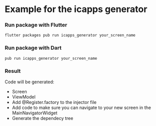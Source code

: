# Example for the icapps generator

### Run package with Flutter

```
flutter packages pub run icapps_generator your_screen_name
```

### Run package with Dart

```
pub run icapps_generator your_screen_name
```

### Result

Code will be generated:

- Screen
- ViewModel
- Add @Register.factory to the injector file
- Add code to make sure you can navigate to your new screen in the MainNavigatorWidget
- Generate the dependecy tree